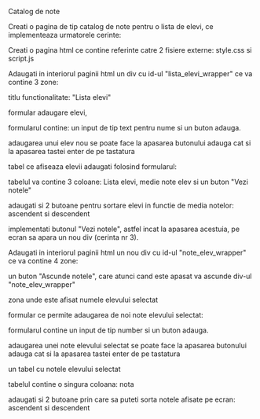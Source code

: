 Catalog de note

Creati o pagina de tip catalog de note pentru o lista de elevi, ce implementeaza urmatorele cerinte:

Creati o pagina html ce contine referinte catre 2 fisiere externe: style.css si script.js

Adaugati in interiorul paginii html un div cu id-ul "lista_elevi_wrapper" ce va contine 3 zone:

titlu functionalitate: "Lista elevi"

formular adaugare elevi,

formularul contine: un input de tip text pentru nume si un buton adauga.

adaugarea unui elev nou se poate face la apasarea butonului adauga cat si la apasarea tastei enter de pe tastatura

tabel ce afiseaza elevii adaugati folosind formularul:

tabelul va contine 3 coloane: Lista elevi, medie note elev si un buton "Vezi notele"

adaugati si 2 butoane pentru sortare elevi in functie de media notelor: ascendent si descendent

implementati butonul "Vezi notele", astfel incat la apasarea acestuia, pe ecran sa apara un nou div (cerinta nr 3).

Adaugati in interiorul paginii html un nou div cu id-ul "note_elev_wrapper" ce va contine 4 zone:

un buton "Ascunde notele", care atunci cand este apasat va ascunde div-ul "note_elev_wrapper"

zona unde este afisat numele elevului selectat

formular ce permite adaugarea de noi note elevului selectat:

formularul contine un input de tip number si un buton adauga.

adaugarea unei note elevului selectat se poate face la apasarea butonului adauga cat si la apasarea tastei enter de pe tastatura

un tabel cu notele elevului selectat

tabelul contine o singura coloana: nota

adaugati si 2 butoane prin care sa puteti sorta notele afisate pe ecran: ascendent si descendent
